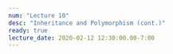 ```yaml
---
num: "Lecture 10"
desc: "Inheritance and Polymorphism (cont.)"
ready: true
lecture_date: 2020-02-12 12:30:00.00-7:00
---
```

